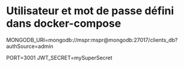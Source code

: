 # Utilisateur et mot de passe défini dans docker-compose
MONGODB_URI=mongodb://mspr:mspr@mongodb:27017/clients_db?authSource=admin

PORT=3001
JWT_SECRET=mySuperSecret